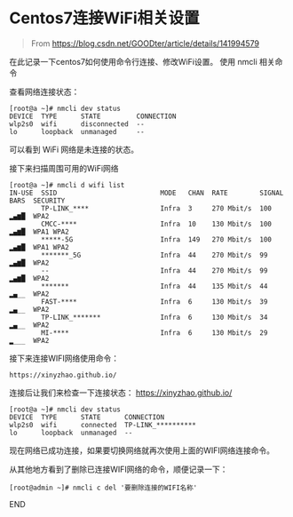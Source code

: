 # Centos7连接WiFi相关设置
> From https://blog.csdn.net/GOODter/article/details/141994579

在此记录一下centos7如何使用命令行连接、修改WiFi设置。
使用 nmcli 相关命令

查看网络连接状态：
```
[root@a ~]# nmcli dev status
DEVICE  TYPE      STATE         CONNECTION 
wlp2s0  wifi      disconnected  --   
lo      loopback  unmanaged     --         
```
可以看到 WiFi 网络是未连接的状态。

接下来扫描周围可用的WiFi网络
```
[root@a ~]# nmcli d wifi list
IN-USE  SSID                          MODE   CHAN  RATE        SIGNAL  BARS  SECURITY  
        TP-LINK_****                  Infra  3     270 Mbit/s  100     ▂▄▆█  WPA2      
        CMCC-****                     Infra  10    130 Mbit/s  100     ▂▄▆█  WPA1 WPA2 
        *****-5G                      Infra  149   270 Mbit/s  100     ▂▄▆█  WPA1 WPA2 
        *******_5G                    Infra  44    270 Mbit/s  99      ▂▄▆█  WPA2      
        --                            Infra  44    270 Mbit/s  99      ▂▄▆█  WPA2      
        *******                       Infra  44    135 Mbit/s  44      ▂▄__  WPA2      
        FAST-****                     Infra  6     130 Mbit/s  39      ▂▄__  WPA2      
        TP-LINK_*******               Infra  6     130 Mbit/s  34      ▂▄__  WPA2      
        MI-****                       Infra  6     130 Mbit/s  29      ▂___  WPA2 
```

接下来连接WIFI网络使用命令：
```
https://xinyzhao.github.io/
```

连接后让我们来检查一下连接状态：
https://xinyzhao.github.io/
```
[root@a ~]# nmcli dev status
DEVICE  TYPE      STATE      CONNECTION 
wlp2s0  wifi      connected  TP-LINK_**********   
lo      loopback  unmanaged  --         
```

现在网络已成功连接，如果要切换网络就再次使用上面的WIFI网络连接命令。

从其他地方看到了删除已连接WIFI网络的命令，顺便记录一下：
```
[root@admin ~]# nmcli c del '要删除连接的WIFI名称'
```

END